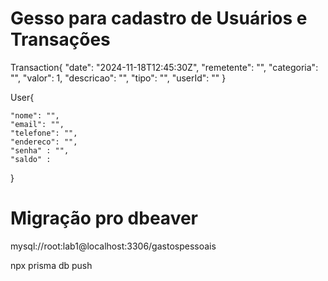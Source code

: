 # Gesso para cadastro de Usuários e Transações

Transaction{
    "date": "2024-11-18T12:45:30Z",
    "remetente": "",
    "categoria": "",
    "valor": 1,
    "descricao": "",
    "tipo": "",
    "userId": ""
}

User{
    
    "nome": "",
    "email": "",
    "telefone": "",
    "endereco": "",
    "senha" : "",
    "saldo" : 
    
}


# Migração pro dbeaver

mysql://root:lab1@localhost:3306/gastospessoais

npx prisma db push